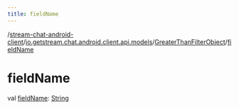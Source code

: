 ```yaml
---
title: fieldName
---
```

/[stream-chat-android-client](../../index.md)/[io.getstream.chat.android.client.api.models](../index.md)/[GreaterThanFilterObject](index.md)/[fieldName](fieldName.md)  
  
  
  
# fieldName  
val [fieldName](fieldName.md): [String](https://kotlinlang.org/api/latest/jvm/stdlib/kotlin/-string/index.html)
